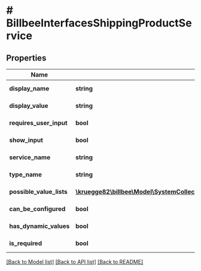 # # BillbeeInterfacesShippingProductService

## Properties

Name | Type | Description | Notes
------------ | ------------- | ------------- | -------------
**display_name** | **string** |  | [optional] [readonly]
**display_value** | **string** |  | [optional] [readonly]
**requires_user_input** | **bool** |  | [optional] [readonly]
**show_input** | **bool** |  | [optional] [readonly]
**service_name** | **string** |  | [optional] [readonly]
**type_name** | **string** |  | [optional] [readonly]
**possible_value_lists** | [**\kruegge82\billbee\Model\SystemCollectionsGenericKeyValuePairOfSystemStringAndSystemCollectionsGenericListOfSystemCollectionsGenericKeyValuePairOfSystemInt32AndSystemString[]**](SystemCollectionsGenericKeyValuePairOfSystemStringAndSystemCollectionsGenericListOfSystemCollectionsGenericKeyValuePairOfSystemInt32AndSystemString.md) |  | [optional] [readonly]
**can_be_configured** | **bool** |  | [optional] [readonly]
**has_dynamic_values** | **bool** |  | [optional] [readonly]
**is_required** | **bool** |  | [optional] [readonly]

[[Back to Model list]](../../README.md#models) [[Back to API list]](../../README.md#endpoints) [[Back to README]](../../README.md)
